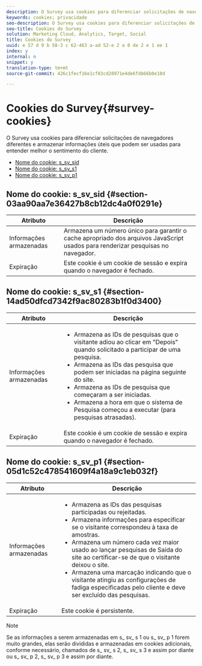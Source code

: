 ```yaml
---
description: O Survey usa cookies para diferenciar solicitações de navegadores diferentes e armazenar informações úteis que podem ser usadas para entender melhor o sentimento do cliente.
keywords: cookies; privacidade
seo-description: O Survey usa cookies para diferenciar solicitações de navegadores diferentes e armazenar informações úteis que podem ser usadas para entender melhor o sentimento do cliente.
seo-title: Cookies do Survey
solution: Marketing Cloud, Analytics, Target, Social
title: Cookies do Survey
uuid: e 57 d 9 b 58-3 c 62-463 a-ad 52-e 2 a 0 de 2 e 1 ee 1
index: y
internal: n
snippet: y
translation-type: tm+mt
source-git-commit: 426c1fecf16e1cf83cd28971e4de6fdb66b0e10d

---
```



# Cookies do Survey{#survey-cookies}

O Survey usa cookies para diferenciar solicitações de navegadores diferentes e armazenar informações úteis que podem ser usadas para entender melhor o sentimento do cliente.

* [Nome do cookie: s_sv_sid](../cookies-overview/cookies-survey.md#section-03aa90aa7e36427b8cb12dc4a0f0291e)
* [Nome do cookie: s_sv_s1](../cookies-overview/cookies-survey.md#section-14ad50dfcd7342f9ac80283b1f0d3400)
* [Nome do cookie: s_sv_p1](../cookies-overview/cookies-survey.md#section-05d1c52c478541609f4a18a9c1eb032f)

## Nome do cookie: s_sv_sid {#section-03aa90aa7e36427b8cb12dc4a0f0291e}

| Atributo | Descrição |
|---|---|
| Informações armazenadas | Armazena um número único para garantir o cache apropriado dos arquivos JavaScript usados para renderizar pesquisas no navegador. |
| Expiração | Este cookie é um cookie de sessão e expira quando o navegador é fechado. |

## Nome do cookie: s_sv_s1 {#section-14ad50dfcd7342f9ac80283b1f0d3400}

<table id="table_6835D64C5D464A049F576621F2BE3FAD"> 
 <thead> 
  <tr> 
   <th colname="col1" class="entry"> Atributo </th> 
   <th colname="col2" class="entry"> Descrição </th> 
  </tr> 
 </thead>
 <tbody> 
  <tr> 
   <td colname="col1"> Informações armazenadas </td> 
   <td colname="col2"> <p> 
     <ul id="ul_350369AFBEFF49938026D7D25D012A88"> 
      <li id="li_EA3D03382BFA474B802D1EE2054FABDB">Armazena as IDs de pesquisas que o visitante adiou ao clicar em "Depois" quando solicitado a participar de uma pesquisa. </li> 
      <li id="li_6111E8D568D64D7CBFB906046134025C"> Armazena as IDs das pesquisa que podem ser iniciadas na página seguinte do site. </li> 
      <li id="li_A16519F487654435B50577DA08654E70">Armazena as IDs de pesquisa que começaram a ser iniciadas. </li> 
      <li id="li_8322C91846AB4A65B277C435D61660BF">Armazena a hora em que o sistema de Pesquisa começou a executar (para pesquisas atrasadas). </li> 
     </ul> </p> </td> 
  </tr> 
  <tr> 
   <td colname="col1"> Expiração </td> 
   <td colname="col2"> Este cookie é um cookie de sessão e expira quando o navegador é fechado. </td> 
  </tr> 
 </tbody> 
</table>

## Nome do cookie: s_sv_p1 {#section-05d1c52c478541609f4a18a9c1eb032f}

<table id="table_8F6CC83D32D54BEE99884318AD126C98"> 
 <thead> 
  <tr> 
   <th colname="col1" class="entry"> Atributo </th> 
   <th colname="col2" class="entry"> Descrição </th> 
  </tr> 
 </thead>
 <tbody> 
  <tr> 
   <td colname="col1"> Informações armazenadas </td> 
   <td colname="col2"> <p> 
     <ul id="ul_A2717AD89DA540468963E9E7FBD382D5"> 
      <li id="li_21B0165911C74BA796111E9C93142B95">Armazena as IDs das pesquisas participadas ou rejeitadas. </li> 
      <li id="li_DD966285CAE7438C9E43AFC4E91569F8">Armazena informações para especificar se o visitante correspondeu à taxa de amostras. </li> 
      <li id="li_27BD16FE78BC46C3846BFFE4DF65BCB3">Armazena um número cada vez maior usado ao lançar pesquisas de Saída do site ao certificar-se de que o visitante deixou o site. </li> 
      <li id="li_0C9FF8939615407BB9A0DB24C7C31CE6">Armazena uma marcação indicando que o visitante atingiu as configurações de fadiga especificadas pelo cliente e deve ser excluído das pesquisas. </li> 
     </ul> </p> </td> 
  </tr> 
  <tr> 
   <td colname="col1"> Expiração </td> 
   <td colname="col2"> Este cookie é persistente. </td> 
  </tr> 
 </tbody> 
</table>

<a id="section_488AFFB899004968A2479B2423E6EEB7"></a>

>[!NOTE]
>
>Se as informações a serem armazenadas em s_ sv_ s 1 ou s_ sv_ p 1 forem muito grandes, elas serão divididas e armazenadas em cookies adicionais, conforme necessário, chamados de s_ sv_ s 2, s_ sv_ s 3 e assim por diante ou s_ sv_ p 2, s_ sv_ p 3 e assim por diante.

